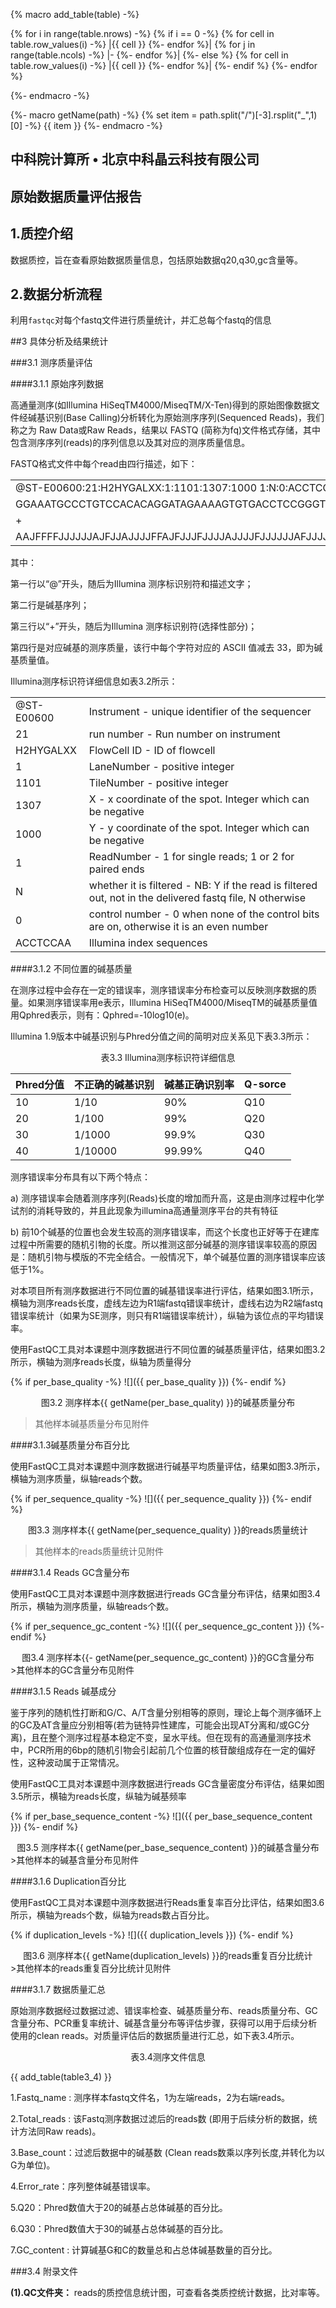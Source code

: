 {% macro add_table(table) -%}

{% for i in range(table.nrows) -%}
{% if i == 0 -%}
{% for cell in table.row_values(i) -%}
        |{{ cell }}
{%- endfor %}|
{% for j in range(table.ncols) -%}
            |-
{%- endfor %}|
{%- else %}
{% for cell in table.row_values(i) -%}
     |{{ cell }}
{%- endfor %}|
{%- endif %}
{%- endfor %}

{%- endmacro -%}


{%- macro getName(path) -%}
{% set item = path.split("/")[-3].rsplit("_",1)[0] -%}
{{ item }}
{%- endmacro -%}

## 中科院计算所 • 北京中科晶云科技有限公司

## 原始数据质量评估报告

## 1.质控介绍
数据质控，旨在查看原始数据质量信息，包括原始数据q20,q30,gc含量等。


## 2.数据分析流程

利用`fastqc`对每个fastq文件进行质量统计，并汇总每个fastq的信息


##3 具体分析及结果统计

###3.1 测序质量评估

####3.1.1 原始序列数据

高通量测序(如Illumina HiSeqTM4000/MiseqTM/X-Ten)得到的原始图像数据文件经碱基识别(Base Calling)分析转化为原始测序序列(Sequenced Reads)，我们称之为 Raw Data或Raw Reads，结果以 FASTQ (简称为fq)文件格式存储，其中包含测序序列(reads)的序列信息以及其对应的测序质量信息。

FASTQ格式文件中每个read由四行描述，如下：

|   |
| ----------------------------------------------------------------------------------------------------------------------- |
| @ST-E00600:21:H2HYGALXX:1:1101:1307:1000 1:N:0:ACCTCCAA  |
|  GGAAATGCCCTGTCCACACAGGATAGAAAAGTGTGACCTCCGGGTTCAAGAATTTTGTAGTCCGTGATCCTGGGTGCACTGGCCCCATAGTTATTCTTACCCATGCTTCCTTCCTGTCATCGTTGACAAGCCCCAAGATATATTTCTAGT |
| +  |
|  AAJFFFFJJJJJJAJFJJAJJJJFFAJFJJ<JJJFJFFJAAJJJJJAJJAJJJAFJJFJJJFAJJAJAFJAFJJJJAJJJAJFJAFJ>JFJJJJAJJJJFJJJJJJAFJJJJJJJJJFJAAJJFJJFJ>FFAFFFJJJ-J-JJFJJJJJ- |


其中：

第一行以“@”开头，随后为Illumina 测序标识别符和描述文字；

第二行是碱基序列；

第三行以“+”开头，随后为Illumina 测序标识别符(选择性部分)；

第四行是对应碱基的测序质量，该行中每个字符对应的 ASCII 值减去 33，即为碱基质量值。

Illumina测序标识符详细信息如表3.2所示：


|   |   |
| ------------ | ------------------------------------------------------------------------------------------- |
| @ST-E00600  | Instrument - unique identifier of the sequencer  |
| 21  |  run number - Run number on instrument |
| H2HYGALXX  |  FlowCell ID - ID of flowcell |
| 1  |  LaneNumber - positive integer |
|  1101 | TileNumber - positive integer  |
| 1307  |  X - x coordinate of the spot. Integer which can be negative |
| 1000  |  Y - y coordinate of the spot. Integer which can be negative |
|  1 |  ReadNumber - 1 for single reads; 1 or 2 for paired ends |
| N  |  whether it is filtered - NB: Y if the read is filtered out, not in the delivered fastq file, N otherwise |
| 0  | control number - 0 when none of the control bits are on, otherwise it is an even number  |
|  ACCTCCAA |  Illumina index sequences |


####3.1.2 不同位置的碱基质量

在测序过程中会存在一定的错误率，测序错误率分布检查可以反映测序数据的质量。如果测序错误率用e表示，Illumina HiSeqTM4000/MiseqTM的碱基质量值用Qphred表示，则有：Qphred=-10log10(e)。

Illumina 1.9版本中碱基识别与Phred分值之间的简明对应关系见下表3.3所示：

<center>表3.3 Illumina测序标识符详细信息</center>

| Phred分值  |  不正确的碱基识别 |  碱基正确识别率 |  Q-sorce |
| ------------ | ------------ | ------------ | ------------ |
| 10  | 1/10     | 90%     | Q10  |
| 20  | 1/100    | 99%     | Q20  |
| 30  | 1/1000   | 99.9%   | Q30  |
| 40  | 1/10000  | 99.99%  | Q40  |

测序错误率分布具有以下两个特点：

a) 测序错误率会随着测序序列(Reads)长度的增加而升高，这是由测序过程中化学试剂的消耗导致的，并且此现象为illumina高通量测序平台的共有特征

b) 前10个碱基的位置也会发生较高的测序错误率，而这个长度也正好等于在建库过程中所需要的随机引物的长度。所以推测这部分碱基的测序错误率较高的原因是：随机引物与模版的不完全结合。一般情况下，单个碱基位置的测序错误率应该低于1%。

对本项目所有测序数据进行不同位置的碱基错误率进行评估，结果如图3.1所示，横轴为测序reads长度，虚线左边为R1端fastq错误率统计，虚线右边为R2端fastq错误率统计（如果为SE测序，则只有R1端错误率统计），纵轴为该位点的平均错误率。


使用FastQC工具对本课题中测序数据进行不同位置的碱基质量评估，结果如图3.2所示，横轴为测序reads长度，纵轴为质量得分

{% if per_base_quality -%}
	![]({{ per_base_quality }})
{%- endif %}


<center>图3.2 测序样本{{ getName(per_base_quality) }}的碱基质量分布</center>

>其他样本碱基质量分布见附件

####3.1.3碱基质量分布百分比

使用FastQC工具对本课题中测序数据进行碱基平均质量评估，结果如图3.3所示，横轴为测序质量，纵轴reads个数。

{% if per_sequence_quality -%}
	![]({{ per_sequence_quality }})
{%- endif %}

<center>图3.3 测序样本{{ getName(per_sequence_quality) }}的reads质量统计</center>

>其他样本的reads质量统计见附件

####3.1.4 Reads GC含量分布

使用FastQC工具对本课题中测序数据进行reads GC含量分布评估，结果如图3.4所示，横轴为测序质量，纵轴reads个数。

{% if per_sequence_gc_content -%}
	![]({{ per_sequence_gc_content }})
{%- endif %}

<center>图3.4 测序样本{{- getName(per_sequence_gc_content) }}的GC含量分布</center>
>其他样本的GC含量分布见附件

####3.1.5 Reads 碱基成分

鉴于序列的随机性打断和G/C、A/T含量分别相等的原则，理论上每个测序循环上的GC及AT含量应分别相等(若为链特异性建库，可能会出现AT分离和/或GC分离)，且在整个测序过程基本稳定不变，呈水平线。但在现有的高通量测序技术中，PCR所用的6bp的随机引物会引起前几个位置的核苷酸组成存在一定的偏好性，这种波动属于正常情况。

使用FastQC工具对本课题中测序数据进行reads GC含量密度分布评估，结果如图3.5所示，横轴为reads长度，纵轴为碱基频率

{% if per_base_sequence_content -%}
	![]({{ per_base_sequence_content }})
{%- endif %}

<center>图3.5 测序样本{{ getName(per_base_sequence_content) }}的碱基含量分布</center>
>其他样本的碱基含量分布见附件

####3.1.6 Duplication百分比

使用FastQC工具对本课题中测序数据进行Reads重复率百分比评估，结果如图3.6所示，横轴为reads个数，纵轴为reads数占百分比。

{% if duplication_levels -%}
	![]({{ duplication_levels }})
{%- endif %}

<center>图3.6 测序样本{{ getName(duplication_levels) }}的reads重复百分比统计</center>
>其他样本的reads重复百分比统计见附件

####3.1.7 数据质量汇总

原始测序数据经过数据过滤、错误率检查、碱基质量分布、reads质量分布、GC含量分布、PCR重复率统计、碱基含量分布等评估步骤，获得可以用于后续分析使用的clean reads。对质量评估后的数据质量进行汇总，如下表3.4所示。

<center>表3.4测序文件信息</center>

{{ add_table(table3_4) }}

1.Fastq_name : 测序样本fastq文件名，1为左端reads，2为右端reads。

2.Total_reads : 该Fastq测序数据过滤后的reads数 (即用于后续分析的数据，统计方法同Raw reads)。

3.Base_count：过滤后数据中的碱基数 (Clean reads数乘以序列长度,并转化为以G为单位)。

4.Error_rate：序列整体碱基错误率。

5.Q20：Phred数值大于20的碱基占总体碱基的百分比。

6.Q30：Phred数值大于30的碱基占总体碱基的百分比。

7.GC_content : 计算碱基G和C的数量总和占总体碱基数量的百分比。

###3.4 附录文件

**(1).QC文件夹：** reads的质控信息统计图，可查看各类质控统计数据，比对率等。
